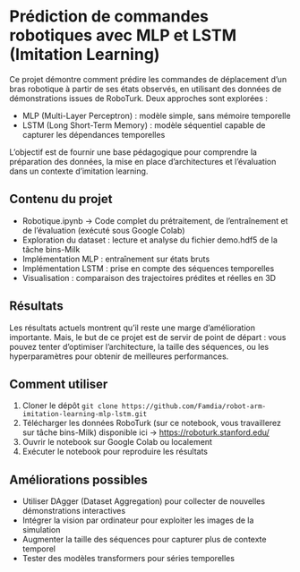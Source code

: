 # Prédiction de commandes robotiques avec MLP et LSTM (Imitation Learning)
Ce projet démontre comment prédire les commandes de déplacement d’un bras robotique à partir de ses états observés, en utilisant des données de démonstrations issues de RoboTurk.
Deux approches sont explorées :

* MLP (Multi-Layer Perceptron) : modèle simple, sans mémoire temporelle
* LSTM (Long Short-Term Memory) : modèle séquentiel capable de capturer les dépendances temporelles

L’objectif est de fournir une base pédagogique pour comprendre la préparation des données, la mise en place d’architectures et l’évaluation dans un contexte d’imitation learning.

## Contenu du projet

* Robotique.ipynb → Code complet du prétraitement, de l’entraînement et de l’évaluation (exécuté sous Google Colab)
* Exploration du dataset : lecture et analyse du fichier demo.hdf5 de la tâche bins-Milk
* Implémentation MLP : entraînement sur états bruts
* Implémentation LSTM : prise en compte des séquences temporelles
* Visualisation : comparaison des trajectoires prédites et réelles en 3D

## Résultats

Les résultats actuels montrent qu’il reste une marge d’amélioration importante.
Mais, le but de ce projet est de servir de point de départ : vous pouvez tenter d’optimiser l’architecture, la taille des séquences, ou les hyperparamètres pour obtenir de meilleures performances.

## Comment utiliser

1. Cloner le dépôt
`git clone https://github.com/Famdia/robot-arm-imitation-learning-mlp-lstm.git
`
2. Télécharger les données RoboTurk (sur ce notebook, vous travaillerez sur tâche bins-Milk) disponible ici → https://roboturk.stanford.edu/
3. Ouvrir le notebook sur Google Colab ou localement
4. Exécuter le notebook pour reproduire les résultats

## Améliorations possibles

* Utiliser DAgger (Dataset Aggregation) pour collecter de nouvelles démonstrations interactives
* Intégrer la vision par ordinateur pour exploiter les images de la simulation
* Augmenter la taille des séquences pour capturer plus de contexte temporel
* Tester des modèles transformers pour séries temporelles
